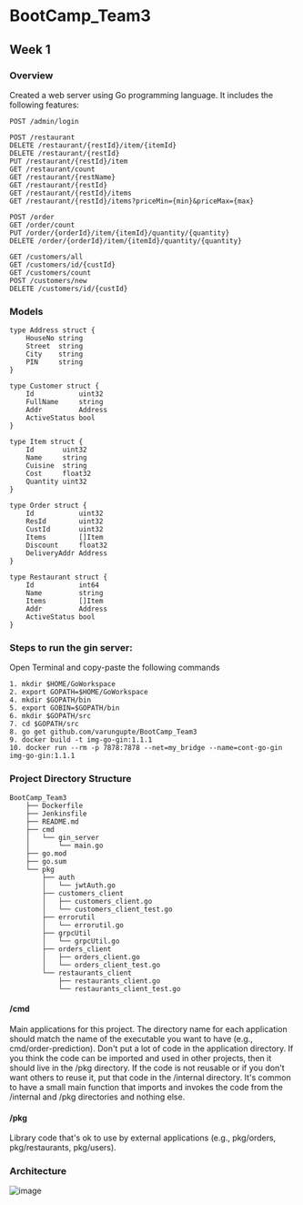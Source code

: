 # BootCamp_Team3

## Week 1
### Overview
Created a web server using Go programming language. 
It includes the following features:
```
POST /admin/login

POST /restaurant
DELETE /restaurant/{restId}/item/{itemId}
DELETE /restaurant/{restId}
PUT /restaurant/{restId}/item
GET /restaurant/count
GET /restaurant/{restName}
GET /restaurant/{restId}
GET /restaurant/{restId}/items
GET /restaurant/{restId}/items?priceMin={min}&priceMax={max}

POST /order
GET /order/count
PUT /order/{orderId}/item/{itemId}/quantity/{quantity}
DELETE /order/{orderId}/item/{itemId}/quantity/{quantity}

GET /customers/all
GET /customers/id/{custId}
GET /customers/count
POST /customers/new
DELETE /customers/id/{custId}
```

### Models
```
type Address struct {
	HouseNo string
	Street  string
	City    string
	PIN     string
}

type Customer struct {
	Id           uint32
	FullName     string
	Addr         Address
	ActiveStatus bool
}

type Item struct {
	Id       uint32
	Name     string
	Cuisine  string
	Cost     float32
	Quantity uint32
}

type Order struct {
	Id           uint32
	ResId        uint32
	CustId       uint32
	Items        []Item
	Discount     float32
	DeliveryAddr Address
}

type Restaurant struct {
	Id           int64
	Name         string
	Items        []Item
	Addr         Address
	ActiveStatus bool
}
```

### Steps to run the gin server:
Open Terminal and copy-paste the following commands
```
1. mkdir $HOME/GoWorkspace
2. export GOPATH=$HOME/GoWorkspace
4. mkdir $GOPATH/bin
5. export GOBIN=$GOPATH/bin
6. mkdir $GOPATH/src
7. cd $GOPATH/src
8. go get github.com/varungupte/BootCamp_Team3
9. docker build -t img-go-gin:1.1.1
10. docker run --rm -p 7878:7878 --net=my_bridge --name=cont-go-gin img-go-gin:1.1.1
```

### Project Directory Structure
```
BootCamp_Team3
    ├── Dockerfile
    ├── Jenkinsfile
    ├── README.md
    ├── cmd
    │   └── gin_server
    │       └── main.go
    ├── go.mod
    ├── go.sum
    └── pkg
        ├── auth
        │   └── jwtAuth.go
        ├── customers_client
        │   ├── customers_client.go
        │   └── customers_client_test.go
        ├── errorutil
        │   └── errorutil.go
        ├── grpcUtil
        │   └── grpcUtil.go
        ├── orders_client
        │   ├── orders_client.go
        │   └── orders_client_test.go
        └── restaurants_client
            ├── restaurants_client.go
            └── restaurants_client_test.go
```

#### /cmd
Main applications for this project.
The directory name for each application should match the name of the executable you want to have (e.g., cmd/order-prediction).
Don't put a lot of code in the application directory. If you think the code can be imported and used in other projects, then it should live in the /pkg directory. If the code is not reusable or if you don't want others to reuse it, 
put that code in the /internal directory.
It's common to have a small main function that imports and invokes the code from the /internal and /pkg directories and nothing else.

#### /pkg
Library code that's ok to use by external applications (e.g., pkg/orders, pkg/restaurants, pkg/users). 

### Architecture
![image](https://user-images.githubusercontent.com/59866066/89395956-9d3fef80-d72b-11ea-9f67-ae5c8d82f6db.jpeg)
